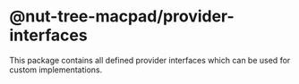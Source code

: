 # @nut-tree-macpad/provider-interfaces

This package contains all defined provider interfaces which can be used for custom implementations.
